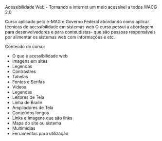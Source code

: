 Acessibilidade Web - Tornando a internet um meio acessível a todos WACG 2.0

Curso aplicado pelo e-MAG e Governo Federal abordando como aplicar técnicas de acessibilidade em sistemas web
O curso possui a abordagem para desenvolvedores e para conteudistas- que são pessoas responsáveis por alimentar os sistemas web com informações e etc.

Conteúdo do curso:

* O que é acessibilidade web
* Imagens em sites
* Legendas
* Contrastres 
* Tabelas
* Fontes e Serifas
* Vídeos
* Legendas
* Leitores de Tela
* Linha de Braile
* Ampliadores de Tela
* Conteúdos longos
* Links e imagens que são links
* Mapa do site ou sistema
* Multimídias
* Ferramentas para utilização

